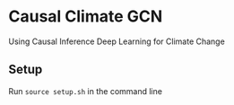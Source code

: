 # Causal Climate GCN

Using Causal Inference Deep Learning for Climate Change

## Setup

Run `source setup.sh` in the command line
